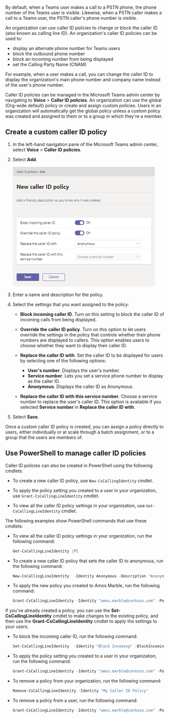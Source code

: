 By default, when a Teams user makes a call to a PSTN phone, the phone number of the Teams user is visible. Likewise, when a PSTN caller makes a call to a Teams user, the PSTN caller's phone number is visible.

An organization can use caller ID policies to change or block the caller ID (also known as calling line ID). An organization's caller ID policies can be used to:

- display an alternate phone number for Teams users
- block the outbound phone number
- block an incoming number from being displayed
- set the Calling Party Name (CNAM)

For example, when a user makes a call, you can change the caller ID to display the organization's main phone number and company name instead of the user's phone number.

Caller ID policies can be managed in the Microsoft Teams admin center by navigating to **Voice** > **Caller ID policies**. An organization can use the global (Org-wide default) policy or create and assign custom policies. Users in an organization will automatically get the global policy unless a custom policy was created and assigned to them or to a group in which they're a member.

## Create a custom caller ID policy

1. In the left-hand navigation pane of the Microsoft Teams admin center, select **Voice** > **Caller ID policies**.
2. Select **Add**. <br>

	‎![Screenshot of new caller ID policy page in the admin center](../media/newcallerid-policy.png)

3. Enter a name and description for the policy.
4. Select the settings that you want assigned to the policy:

    - **Block incoming caller ID**. Turn on this setting to block the caller ID of incoming calls from being displayed.
    - **Override the caller ID policy**. Turn on this option to let users override the settings in the policy that controls whether their phone numbers are displayed to callers. This option enables users to choose whether they want to display their caller ID. 
    - **Replace the caller ID with**. Set the caller ID to be displayed for users by selecting one of the following options:

        - **User's number**. Displays the user's number. 
        - **Service number**. Lets you set a service phone number to display as the caller ID.
        - **Anonymous**. Displays the caller ID as Anonymous.

    - **Replace the caller ID with this service number**. Choose a service number to replace the user's caller ID. This option is available if you selected **Service number** in **Replace the caller ID with**.

5. Select **Save**.

Once a custom caller ID policy is created, you can assign a policy directly to users, either individually or at scale through a batch assignment, or to a group that the users are members of. 


## Use PowerShell to manage caller ID policies

Caller ID policies can also be created in PowerShell using the following cmdlets:

* To create a new caller ID policy, use ```New-CsCallingIdentity``` cmdlet.

* To apply the policy setting you created to a user in your organization, use ```Grant-CsCallingLineIdentity``` cmdlet.

* To view all the caller ID policy settings in your organization, use ```Get-CsCallingLineIdentity``` cmdlet.

The following examples show PowerShell commands that use these cmdlets:

* To view all the caller ID policy settings in your organization, run the following command:

	```powershell
	Get-CsCallingLineIdentity |fl
	```

* To create a new caller ID policy that sets the caller ID to anonymous, run the following command:

	```powershell
	New-CsCallingLineIdentity  -Identity Anonymous -Description "Anonymous policy" -CallingIDSubstitute Anonymous -EnableUserOverride $false
	```

* To apply the new policy you created to Amos Marble, run the following command:

	```powershell
	Grant-CsCallingLineIdentity -Identity "amos.marble@contoso.com" -PolicyName Anonymous
	```

If you've already created a policy, you can use the **Set-CsCallingLineIdentity** cmdlet to make changes to the existing policy, and then use the **Grant-CsCallingLineIdentity** cmdlet to apply the settings to your users.

* To block the incoming caller ID, run the following command:

	```powershell
	Set-CsCallingLineIdentity  -Identity "Block Incoming" -BlockIncomingPstnCallerID $true -EnableUserOverride $true
	```

* To apply the policy setting you created to a user in your organization, run the following command:

	```powershell
	Grant-CsCallingLineIdentity -Identity "amos.marble@contoso.com" -PolicyName "Block Incoming"
	```

* To remove a policy from your organization, run the following command:

	```powershell
	Remove-CsCallingLineIdentity -Identity "My Caller ID Policy"
	```

* To remove a policy from a user, run the following command:

	```powershell
	Grant-CsCallingLineIdentity -Identity "amos.marble@contoso.com" -PolicyName $null
	```